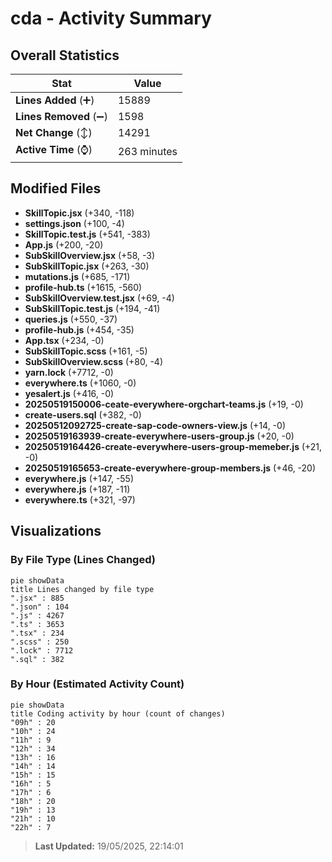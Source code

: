 # cda - Activity Summary 

## Overall Statistics

| Stat                   | Value                                                             |
| ---------------------- | ----------------------------------------------------------------- |
| **Lines Added** (➕)   | 15889                                          |
| **Lines Removed** (➖) | 1598                                        |
| **Net Change** (↕)    | 14291                |
| **Active Time** (⌚)   | 263 minutes |


## Modified Files
- **SkillTopic.jsx** (+340, -118)
- **settings.json** (+100, -4)
- **SkillTopic.test.js** (+541, -383)
- **App.js** (+200, -20)
- **SubSkillOverview.jsx** (+58, -3)
- **SubSkillTopic.jsx** (+263, -30)
- **mutations.js** (+685, -171)
- **profile-hub.ts** (+1615, -560)
- **SubSkillOverview.test.jsx** (+69, -4)
- **SubSkillTopic.test.js** (+194, -41)
- **queries.js** (+550, -37)
- **profile-hub.js** (+454, -35)
- **App.tsx** (+234, -0)
- **SubSkillTopic.scss** (+161, -5)
- **SubSkillOverview.scss** (+80, -4)
- **yarn.lock** (+7712, -0)
- **everywhere.ts** (+1060, -0)
- **yesalert.js** (+416, -0)
- **20250519150006-ceate-everywhere-orgchart-teams.js** (+19, -0)
- **create-users.sql** (+382, -0)
- **20250512092725-create-sap-code-owners-view.js** (+14, -0)
- **20250519163939-create-everywhere-users-group.js** (+20, -0)
- **20250519164426-create-everywhere-users-group-memeber.js** (+21, -0)
- **20250519165653-create-everywhere-group-members.js** (+46, -20)
- **everywhere.js** (+147, -55)
- **everywhere.js** (+187, -11)
- **everywhere.ts** (+321, -97)

## Visualizations

### By File Type (Lines Changed)

```mermaid
pie showData
title Lines changed by file type
".jsx" : 885
".json" : 104
".js" : 4267
".ts" : 3653
".tsx" : 234
".scss" : 250
".lock" : 7712
".sql" : 382
```

### By Hour (Estimated Activity Count)

```mermaid
pie showData
title Coding activity by hour (count of changes)
"09h" : 20
"10h" : 24
"11h" : 9
"12h" : 34
"13h" : 16
"14h" : 14
"15h" : 15
"16h" : 5
"17h" : 6
"18h" : 20
"19h" : 13
"21h" : 10
"22h" : 7
```


> **Last Updated:** 19/05/2025, 22:14:01
